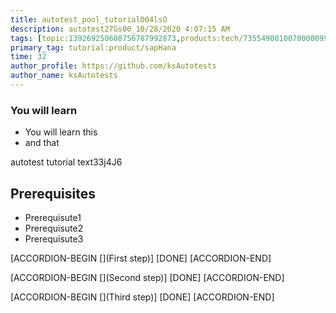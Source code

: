 ```yaml
---
title: autotest_pool_tutorialO04lsO
description: autotest27Gs00_10/28/2020 4:07:15 AM
tags: [topic:139269250608756787992873,products:tech/73554900100700000996,tutorial:experience/advanced]
primary_tag: tutorial:product/sapHana
time: 32
author_profile: https://github.com/ksAutotests
author_name: ksAutotests
---
```

### You will learn
- You will learn this
- and that

autotest tutorial text33j4J6

## Prerequisites
- Prerequisute1
- Prerequisute2
- Prerequisute3

[ACCORDION-BEGIN [](First step)]
[DONE]
[ACCORDION-END]

[ACCORDION-BEGIN [](Second step)]
[DONE]
[ACCORDION-END]

[ACCORDION-BEGIN [](Third step)]
[DONE]
[ACCORDION-END]

